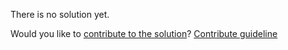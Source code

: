
There is no solution yet.

Would you like to [contribute to the solution](https://github.com/BFEdev/BFE.dev-solutions/blob/main/quiz/true-or-false_en.md)? [Contribute guideline](https://github.com/BFEdev/BFE.dev-solutions#how-to-contribute)
